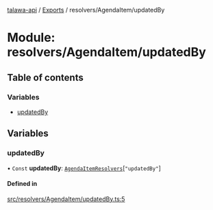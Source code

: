 [talawa-api](../README.md) / [Exports](../modules.md) / resolvers/AgendaItem/updatedBy

# Module: resolvers/AgendaItem/updatedBy

## Table of contents

### Variables

- [updatedBy](resolvers_AgendaItem_updatedBy.md#updatedby)

## Variables

### updatedBy

• `Const` **updatedBy**: [`AgendaItemResolvers`](types_generatedGraphQLTypes.md#agendaitemresolvers)[``"updatedBy"``]

#### Defined in

[src/resolvers/AgendaItem/updatedBy.ts:5](https://github.com/PalisadoesFoundation/talawa-api/blob/636e51c/src/resolvers/AgendaItem/updatedBy.ts#L5)
